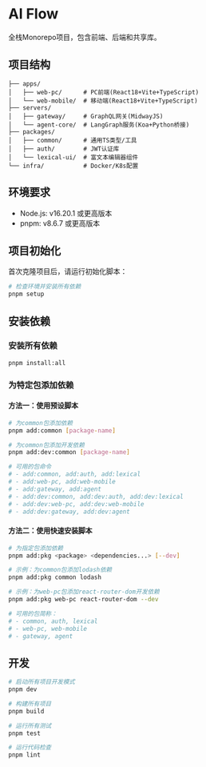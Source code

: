 # AI Flow

全栈Monorepo项目，包含前端、后端和共享库。

## 项目结构

```
├── apps/
│   ├── web-pc/      # PC前端(React18+Vite+TypeScript)
│   └── web-mobile/  # 移动端(React18+Vite+TypeScript)
├── servers/
│   ├── gateway/     # GraphQL网关(MidwayJS)
│   └── agent-core/  # LangGraph服务(Koa+Python桥接)
├── packages/
│   ├── common/      # 通用TS类型/工具
│   ├── auth/        # JWT认证库
│   └── lexical-ui/  # 富文本编辑器组件
└── infra/           # Docker/K8s配置
```

## 环境要求

- Node.js: v16.20.1 或更高版本
- pnpm: v8.6.7 或更高版本

## 项目初始化

首次克隆项目后，请运行初始化脚本：

```bash
# 检查环境并安装所有依赖
pnpm setup
```

## 安装依赖

### 安装所有依赖

```bash
pnpm install:all
```

### 为特定包添加依赖

#### 方法一：使用预设脚本

```bash
# 为common包添加依赖
pnpm add:common [package-name]

# 为common包添加开发依赖
pnpm add:dev:common [package-name]

# 可用的包命令
# - add:common, add:auth, add:lexical
# - add:web-pc, add:web-mobile
# - add:gateway, add:agent
# - add:dev:common, add:dev:auth, add:dev:lexical
# - add:dev:web-pc, add:dev:web-mobile
# - add:dev:gateway, add:dev:agent
```

#### 方法二：使用快速安装脚本

```bash
# 为指定包添加依赖
pnpm add:pkg <package> <dependencies...> [--dev]

# 示例：为common包添加lodash依赖
pnpm add:pkg common lodash

# 示例：为web-pc包添加react-router-dom开发依赖
pnpm add:pkg web-pc react-router-dom --dev

# 可用的包简称：
# - common, auth, lexical
# - web-pc, web-mobile
# - gateway, agent
```

## 开发

```bash
# 启动所有项目开发模式
pnpm dev

# 构建所有项目
pnpm build

# 运行所有测试
pnpm test

# 运行代码检查
pnpm lint
```